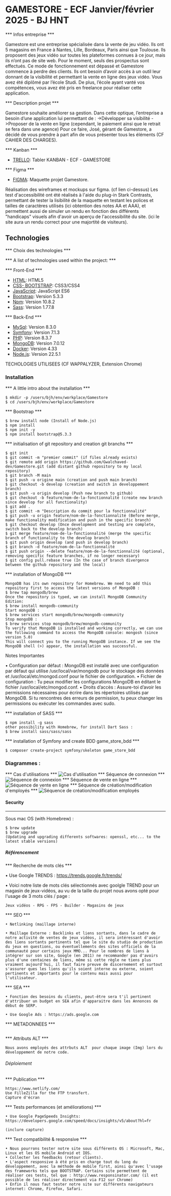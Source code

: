 # GAMESTORE - ECF Janvier/février 2025 - BJ HNT

*** Infos entreprise ***

Gamestore est une entreprise spécialisée dans la vente de jeu vidéo. Ils ont 5 magasins en
France à Nantes, Lille, Bordeaux, Paris ainsi que Toulouse.
Ils proposent des jeux vidéo sur toutes les plateformes connues à ce jour, mais ils n’ont pas de
site web. Pour le moment, seuls des prospectus sont effectués. Ce mode de fonctionnement
est dépassé et Gamestore commence à perdre des clients. Ils ont besoin d’avoir accès à un outil leur donnant de la visibilité et permettant la vente en ligne des jeux vidéo.
Vous avez été diplômé par l’école Studi. De plus, l’école ayant vanté vos compétences, vous
avez été pris en freelance pour réaliser cette application.


*** Description projet ***

Gamestore souhaite améliorer sa gestion. Dans cette optique, l’entreprise a besoin d’une
application lui permettant de :
->Développer sa visibilité
->Proposer de la vente en ligne (cependant, le paiement ainsi que le retrait se fera dans
une agence)
Pour ce faire, José, gérant de Gamestore, a décidé de vous prendre à part afin de vous présenter tous les éléments (CF CAHIER DES CHARGES).


*** Kanban ***
* [TRELLO](https://trello.com/b/BsKkY6Gp/gamestore-bj-hnt-kanban): Tabler KANBAN - ECF - GAMESTORE

*** Figma ***

* [FIGMA](https://www.figma.com/design/p8sm3BDQKgfxbb5WqlIAil/Gamestore?node-id=1-2&m=dev&t=EEXlZ1F3uJrL7LYK-1): Maquette projet Gamestore.


Réalisation des wireframes et mockups sur figma. (cf lien ci-dessus)
Les test d'accessibilité ont été réalisés à l'aide du plug-in Stark Contrasts, permettant de tester la lisibilité de la maquette en testant les polices et tailles de caractères utilisés (ici obtention des notes AA et AAA), et permettent aussi de simuler un rendu en fonction des différents "handicaps" visuels afin d'avoir un aperçu de l'accessibilité du site. (ici le site aura un rendu correct pour une majortité de visiteurs).


## Technologies
*** Choix des technologies ***


*** A list of technologies used within the project: ***

*** Front-End ***

* [HTML](https://developer.mozilla.org/fr/docs/Web/HTML): HTML5
* [CSS- BOOTSTRAP](https://getbootstrap.com/): CSS3/CSS4
* [JavaScript](https://developer.mozilla.org/fr/docs/Web/JavaScript): JavaScript ES6
* [Bootstrap](https://getbootstrap.com/): Version 5.3.3
* [Npm](https://www.npmjs.com/): Version 10.8.2
* [Sass](https://sass-lang.com/): Version 1.77.8

*** Back-End ***

* [MySql](https://www.mysql.com/fr/): Version 8.3.0
* [Symfony](https://symfony.com/bundles): Version 7.1.3
* [PHP](https://www.php.net/): Version 8.3.7
* [MongoDB](https://www.mongodb.com/fr-fr): Version 7.0.12
* [Docker](https://www.docker.com/): Version 4.33
* [Node.js](https://nodejs.org/fr): Version 22.5.1

TECHOLOGIES UTILISEES (CF WAPPALYZER, Extension Chrome)

### Installation
*** A little intro about the installation ***
```
$ mkdir -p /users/bjh/env/workplace/Gamestore
$ cd /users/bjh/env/workplace/Gamestore
```
*** Bootstrap ***
```
$ brew install node (Install of Node.js)
$ npm install
$ npm init -y
$ npm install bootstrap@5.3.3
```
*** initialisation of git repository and creation git branchs ***
```
$ git init
$ git commit -m "premier commit" (if files already exists)
$ git remote add origin https://github.com/Gwalchaved-dev/Gamestore.git (add distant github repository to my local repository)
$ git branch -M main 
$ git push -u origine main (creation and push main branch)
$ git checkout -b develop (creation and switch in developpement branch)
$ git push -u origin develop (Push new branch to github)
$ git checkout -b feature/nom-de-la-fonctionnalité (create new branch since develop for all functionality)
$ git add .
$ git commit -m "Description du commit pour la fonctionnalité"
$ git push -u origin feature/nom-de-la-fonctionnalité (Before merge, make functionality modification and push in the specific branch)
$ git checkout develop (Once development and testing are complete, switch back to the develop branch)
$ git merge feature/nom-de-la-fonctionnalité (merge the specific branch of functionality to the develop branch)
$ git push origin develop (and push in develop branch)
$ git branch -d feature/nom-de-la-fonctionnalité
$ git push origin --delete feature/nom-de-la-fonctionnalité (optional, removing specific feature branches, if no longer necessary)
$ git config pull.rebase true (In the case of branch divergence between the github repository and the local)
```

*** installation of MongoDB ***
```
MongoDB has its own repository for Homebrew. We need to add this repository first to access the latest versions of MongoDB :
$ brew tap mongodb/brew
Once the repository is typed, we can install MongoDB Community Edition:
$ brew install mongodb-community
Start mongoDB :
$ brew services start mongodb/brew/mongodb-community
Stop mongoDB :
$ brew services stop mongodb/brew/mongodb-community
To verify that MongoDB is installed and working correctly, we can use the following command to access the MongoDB console: mongosh (since version 5.0)
This will connect you to the running MongoDB instance. If we see the MongoDB shell (>) appear, the installation was successful.
```

Notes Importantes

• Configuration par défaut : MongoDB est installé avec une configuration par défaut qui utilise /usr/local/var/mongodb pour le stockage des données et /usr/local/etc/mongod.conf pour le fichier de configuration.
• Fichier de configuration : Tu peux modifier les configurations MongoDB en éditant le fichier /usr/local/etc/mongod.conf.
• Droits d’accès : Assure-toi d’avoir les permissions nécessaires pour écrire dans les répertoires utilisés par MongoDB. Si tu rencontres des erreurs de permission, tu peux changer les permissions ou exécuter les commandes avec sudo.

*** installation of SASS ***
```
$ npm install -g sass
other possibility with Homebrew, for install Dart Sass :
$ brew install sass/sass/sass
```
*** installation of Symfony and create BDD game_store_bdd ***

```
$ composer create-project symfony/skeleton game_store_bdd
```


### Diagrammes :
*** Cas d'utilisations ***
![Cas d'utilisation](Assets/images/Diagrammes/Diagramme%20cas%20utilisations%20Gamestore.drawio.png)
*** Séquence de connexion ***
![Séquence de connexion](Assets/images/Diagrammes/Diag%20Seq%20Connexion.png)
*** Séquence de vente en ligne ***
![Séquence de vente en ligne](Assets/images/Diagrammes/Diag%20seq%20Vente%20en%20ligne.png)
*** Séquence de création/modification d'employés ***
![Séquence de création/modification employés](Assets/images/Diagrammes/Diag%20Seq%20Crea:delete:modif%20employee.png)

#### Security
*** 
Sous mac OS (with Homebrew) :
```
$ brew update
$ brew upgrade
(Updating and upgrading differents softwares: openssl, etc... to the latest stable versions)
```

##### Référencement
*** Recherche de mots clés ***

• Use Google TRENDS : https://trends.google.fr/trends/

• Voici notre liste de mots clés sélectionnés avec goolgle TREND pour un magasin de jeux-vidéos, au vu de la taille du projet nous avons opté pour l'usage de 3 mots clés / page : 
```
Jeux vidéos - RPG - FPS - Builder - Magasins de jeux
```
*** SEO ***
```
• Netlinking (maillage interne)

• Maillage Externe : Backlinks et liens sortants, dans le cadre de notre activité de ventes de jeux vidéos, il sera intéressant d'avoir des liens sortants pertinents tel que le site du studio de production du jeux en questions, ou éventuellements des sites officiels de la communauté pour certains jeux MMO... Pour le nombres de liens à intégrer sur son site, Google (en 2011) ne recommander pas d'avoirs plus d'une centaines de liens, même si cette règle ne tiens plus vraiment aujourd'hui, il faut faire preuve de discernement et surtout s'assurer ques les liens qu'ils soient interne ou externe, soient pertinents et importants pour le contenu mais aussi pour l'utilisateur.
```
*** SEA ***
```
• Fonction des besoins du clients, peut-être sera t'il pertinent d'attribuer un budget en SEA afin d'apparaitre dans les Annonces de début de SERP.

• Use Google Ads : https://ads.google.com
```
*** METADONNEES ***
```
```

*** Attributs ALT ***
```
Nous avons employés des attrbuts ALT  pour chaque image (Img) lors du développement de notre code.

```

###### Déploiement
*** Publication ***
```
https://www.netlify.com/
Use FilleZilla for the FTP transfert.
Capture d'écran
```
*** Tests performances (et améliorations) ***
```
• Use Google PageSpeeds Insights: https://developers.google.com/speed/docs/insights/v5/about?hl=fr

(inclure capture)

```
*** Test compatibilité & responsive ***
```
• Nous pourrons tester notre site sous différents OS : Microsoft, Mac, Linux et les OS mobile Android et IOS.
• Collecter les feedbacks (retour clients).
• L'aspect responsive à été pris en charge tout du long du développement, avec la méthode de mobile first, ainsi qu'avec l'usage des frameworks tels que BOOTSTRAP. Certains site permettent de réaliser ces tests, tel que : http://www.responsinator.com/ (il est possible de les réaliser directement via F12 sur Chrome)
• Enfin il nous faut tester notre site sur différents navigateurs internet: Chrome, Firefox, Safari.

```
